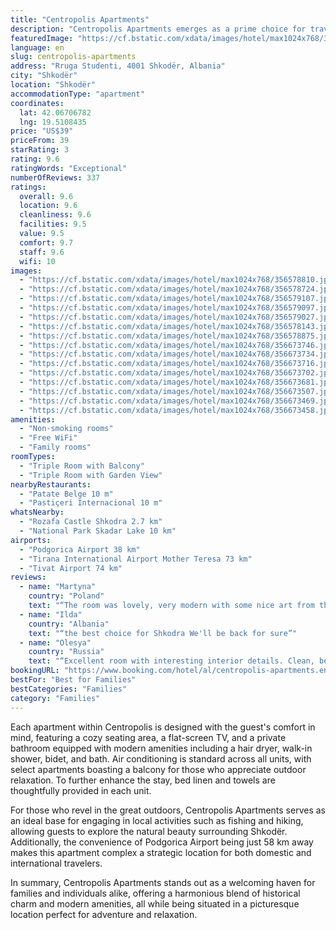 ```yaml
---
title: "Centropolis Apartments"
description: "Centropolis Apartments emerges as a prime choice for travelers seeking a blend of comfort and convenience in Shkodër, located just 48 km from the Port of Bar."
featuredImage: "https://cf.bstatic.com/xdata/images/hotel/max1024x768/356578810.jpg?k=6e0357394dfde8c2ecc583bec6c0864461f4e006eef6835b4a90678385cdec0e&o=&hp=1"
language: en
slug: centropolis-apartments
address: "Rruga Studenti, 4001 Shkodër, Albania"
city: "Shkodër"
location: "Shkodër"
accommodationType: "apartment"
coordinates:
  lat: 42.06706782
  lng: 19.5108435
price: "US$39"
priceFrom: 39
starRating: 3
rating: 9.6
ratingWords: "Exceptional"
numberOfReviews: 337
ratings:
  overall: 9.6
  location: 9.6
  cleanliness: 9.6
  facilities: 9.5
  value: 9.5
  comfort: 9.7
  staff: 9.6
  wifi: 10
images:
  - "https://cf.bstatic.com/xdata/images/hotel/max1024x768/356578810.jpg?k=6e0357394dfde8c2ecc583bec6c0864461f4e006eef6835b4a90678385cdec0e&o=&hp=1"
  - "https://cf.bstatic.com/xdata/images/hotel/max1024x768/356578724.jpg?k=398ac14758d6645e7ff54686e0c17b1c51dc715b561a31fb8ad48797ac1e336d&o=&hp=1"
  - "https://cf.bstatic.com/xdata/images/hotel/max1024x768/356579107.jpg?k=f349d5e0b1500a9503085e4ae72fd0c19e1fda4a1877b67f9137193d2f216054&o=&hp=1"
  - "https://cf.bstatic.com/xdata/images/hotel/max1024x768/356579097.jpg?k=2f054257c25f42517f64e21a79b2885f38cf26e0264c2418fec617920f0ebf1f&o=&hp=1"
  - "https://cf.bstatic.com/xdata/images/hotel/max1024x768/356579027.jpg?k=3dbd8a0a842ffb19cdcce1a0e3cc7ed360ca3f7753528c715ae7bf98b71ae688&o=&hp=1"
  - "https://cf.bstatic.com/xdata/images/hotel/max1024x768/356578143.jpg?k=ed9af8c1b2d48d35d2daa8962423893f91c49a214b2db7d9138cc6a01b68d521&o=&hp=1"
  - "https://cf.bstatic.com/xdata/images/hotel/max1024x768/356578875.jpg?k=59bdb073ba8cc01d1462f29b6b1641924df5f4fa20b422431a1d0df84b592b00&o=&hp=1"
  - "https://cf.bstatic.com/xdata/images/hotel/max1024x768/356673746.jpg?k=bb841577718adedbc53f4b0e149b7a579743173fd79614bb6beac51c7a3eb247&o=&hp=1"
  - "https://cf.bstatic.com/xdata/images/hotel/max1024x768/356673734.jpg?k=d2462044e88fac09dc4e98de6fe92a8a1ece87b33974ed978dc8a0d9d293049d&o=&hp=1"
  - "https://cf.bstatic.com/xdata/images/hotel/max1024x768/356673716.jpg?k=9de02e3c838c0c27285f67fd53ff5eec6f6429e5ea55235d0a069785f42e906b&o=&hp=1"
  - "https://cf.bstatic.com/xdata/images/hotel/max1024x768/356673702.jpg?k=53cd01d7ad4219ffb088ff52c2ae3e829955ee73c94debb0af93f6c2c251a3fb&o=&hp=1"
  - "https://cf.bstatic.com/xdata/images/hotel/max1024x768/356673681.jpg?k=177bc34191d6ce1e2ee8d1fb2035c77fdefe537ab52e1f5faa66d29b676bf3f4&o=&hp=1"
  - "https://cf.bstatic.com/xdata/images/hotel/max1024x768/356673507.jpg?k=76c3982709b60a971db70859343df777d59cfe7437a388b839aebc293a91b91b&o=&hp=1"
  - "https://cf.bstatic.com/xdata/images/hotel/max1024x768/356673469.jpg?k=f8ef935616bae6566c183c72a6d55e1db2f151a6b56a5054fab7c05b4d421f3b&o=&hp=1"
  - "https://cf.bstatic.com/xdata/images/hotel/max1024x768/356673458.jpg?k=9c036e360f30d916c5867d2f14ff66d17520f7b6c841dfa3d24b912b793542bf&o=&hp=1"
amenities:
  - "Non-smoking rooms"
  - "Free WiFi"
  - "Family rooms"
roomTypes:
  - "Triple Room with Balcony"
  - "Triple Room with Garden View"
nearbyRestaurants:
  - "Patate Belge 10 m"
  - "Pastiçeri Internacional 10 m"
whatsNearby:
  - "Rozafa Castle Shkodra 2.7 km"
  - "National Park Skadar Lake 10 km"
airports:
  - "Podgorica Airport 38 km"
  - "Tirana International Airport Mother Teresa 73 km"
  - "Tivat Airport 74 km"
reviews:
  - name: "Martyna"
    country: "Poland"
    text: "“The room was lovely, very modern with some nice art from the local artists.”"
  - name: "Ilda"
    country: "Albania"
    text: "“the best choice for Shkodra We'll be back for sure”"
  - name: "Olesya"
    country: "Russia"
    text: "“Excellent room with interesting interior details. Clean, beautiful and cozy. It was cold outside during our stay, so we were very pleased that the room had climate control.”"
bookingURL: "https://www.booking.com/hotel/al/centropolis-apartments.en-gb.html?aid=8035640"
bestFor: "Best for Families"
bestCategories: "Families"
category: "Families"
---
```


Each apartment within Centropolis is designed with the guest's comfort in mind, featuring a cozy seating area, a flat-screen TV, and a private bathroom equipped with modern amenities including a hair dryer, walk-in shower, bidet, and bath. Air conditioning is standard across all units, with select apartments boasting a balcony for those who appreciate outdoor relaxation. To further enhance the stay, bed linen and towels are thoughtfully provided in each unit.

For those who revel in the great outdoors, Centropolis Apartments serves as an ideal base for engaging in local activities such as fishing and hiking, allowing guests to explore the natural beauty surrounding Shkodër. Additionally, the convenience of Podgorica Airport being just 58 km away makes this apartment complex a strategic location for both domestic and international travelers.

In summary, Centropolis Apartments stands out as a welcoming haven for families and individuals alike, offering a harmonious blend of historical charm and modern amenities, all while being situated in a picturesque location perfect for adventure and relaxation.
